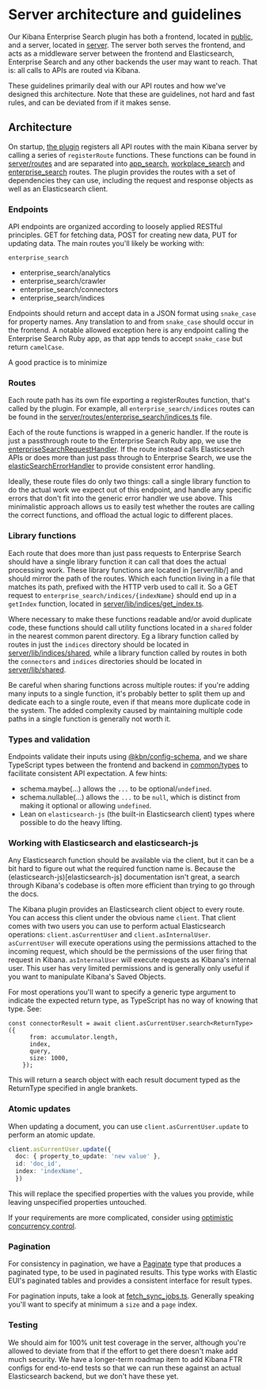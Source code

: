 # Server architecture and guidelines

Our Kibana Enterprise Search plugin has both a frontend, located in [public](public), and a server, located in [server](server). The server both serves the frontend, and acts as a middleware server between the frontend and Elasticsearch, Enterprise Search and any other backends the user may want to reach. That is: all calls to APIs are routed via Kibana.

These guidelines primarily deal with our API routes and how we've designed this architecture. Note that these are guidelines, not hard and fast rules, and can be deviated from if it makes sense.

## Architecture

On startup, [the plugin](server/plugin.ts) registers all API routes with the main Kibana server by calling a series of `registerRoute` functions. These functions can be found in [server/routes](server/routes) and are separated into [app_search](server/routes/app_search), [workplace_search](server/routes/workplace_search) and [enterprise_search](server/routes/enterprise_search) routes. The plugin provides the routes with a set of dependencies they can use, including the request and response objects as well as an Elasticsearch client.

### Endpoints
API endpoints are organized according to loosely applied RESTful principles. GET for fetching data, POST for creating new data, PUT for updating data. The main routes you'll likely be working with:

`enterprise_search`
- enterprise_search/analytics
- enterprise_search/crawler
- enterprise_search/connectors
- enterprise_search/indices

Endpoints should return and accept data in a JSON format using `snake_case` for property names. Any translation to and from `snake_case` should occur in the frontend. A notable allowed exception here is any endpoint calling the Enterprise Search Ruby app, as that app tends to accept `snake_case` but return `camelCase`.

A good practice is to minimize

### Routes

Each route path has its own file exporting a registerRoutes function, that's called by the plugin. For example, all `enterprise_search/indices` routes can be found in the [server/routes/enterprise_search/indices.ts](server/routes/enterprise_search/indices.ts) file.

Each of the route functions is wrapped in a generic handler. If the route is just a passthrough route to the Enterprise Search Ruby app, we use the [enterpriseSearchRequestHandler](server/lib/enterprise_search_request_handler.ts). If the route instead calls Elasticsearch APIs or does more than just pass through to Enterprise Search, we use the [elasticSearchErrorHandler](x-pack/plugins/enterprise_search/server/utils/elasticsearch_error_handler.ts) to provide consistent error handling.

Ideally, these route files do only two things: call a single library function to do the actual work we expect out of this endpoint, and handle any specific errors that don't fit into the generic error handler we use above. This minimalistic approach allows us to easily test whether the routes are calling the correct functions, and offload the actual logic to different places.

### Library functions
Each route that does more than just pass requests to Enterprise Search should have a single library function it can call that does the actual processing work. These library functions are located in [server/lib/] and should mirror the path of the routes. Which each function living in a file that matches its path, prefixed with the HTTP verb used to call it. So a GET request to `enterprise_search/indices/{indexName}` should end up in a `getIndex` function, located in [server/lib/indices/get_index.ts](server/lib/indices/get_index.ts).

Where necessary to make these functions readable and/or avoid duplicate code, these functions should call utility functions located in a `shared` folder in the nearest common parent directory. Eg a library function called by routes in just the `indices` directory should be located in [server/lib/indices/shared](server/lib/indices/shared), while a library function called by routes in both the `connectors` and `indices` directories should be located in [server/lib/shared](server/lib/shared).

Be careful when sharing functions across multiple routes: if you're adding many inputs to a single function, it's probably better to split them up and dedicate each to a single route, even if that means more duplicate code in the system. The added complexity caused by maintaining multiple code paths in a single function is generally not worth it.

### Types and validation

Endpoints validate their inputs using [@kbn/config-schema](/packages/kbn-config-schema/), and we share TypeScript types between the frontend and backend in [common/types](common/types) to facilitate consistent API expectation. A few hints:

- schema.maybe(...) allows the `...` to be optional/`undefined`.
- schema.nullable(...) allows the `...` to be `null`, which is distinct from making it optional or allowing `undefined`.
- Lean on `elasticsearch-js` (the built-in Elasticsearch client) types where possible to do the heavy lifting.

### Working with Elasticsearch and elasticsearch-js

Any Elasticsearch function should be available via the client, but it can be a bit hard to figure out what the required function name is. Because the (elasticsearch-js)[elasticsearch-js] documentation isn't great, a search through Kibana's codebase is often more efficient than trying to go through the docs.

The Kibana plugin provides an Elasticsearch client object to every route. You can access this client under the obvious name `client`. That client comes with two users you can use to perform actual Elasticsearch operations: `client.asCurrentUser` and `client.asInternalUser`. `asCurrentUser` will execute operations using the permissions attached to the incoming request, which should be the permissions of the user firing that request in Kibana. `asInternalUser` will execute requests as Kibana's internal user. This user has very limited permissions and is generally only useful if you want to manipulate Kibana's Saved Objects.

For most operations you'll want to specify a generic type argument to indicate the expected return type, as TypeScript has no way of knowing that type. See:

```
const connectorResult = await client.asCurrentUser.search<ReturnType>({
      from: accumulator.length,
      index,
      query,
      size: 1000,
    });
```

This will return a search object with each result document typed as the ReturnType specified in angle brankets.

### Atomic updates

When updating a document, you can use `client.asCurrentUser.update` to perform an atomic update.
```typescript
client.asCurrentUser.update({
  doc: { property_to_update: 'new value' },
  id: 'doc_id',
  index: 'indexName',
  })
```
 This will replace the specified properties with the values you provide, while leaving unspecified properties untouched.

 If your requirements are more complicated, consider using [optimistic concurrency control](https://www.elastic.co/guide/en/elasticsearch/reference/current/optimistic-concurrency-control.html).


### Pagination

For consistency in pagination, we have a [Paginate<T>](common/types/pagination.ts) type that produces a paginated type, to be used in paginated results. This type works with Elastic EUI's paginated tables and provides a consistent interface for result types.

For pagination inputs, take a look at [fetch_sync_jobs.ts](server/lib/connectors/fetch_sync_jobs.ts). Generally speaking you'll want to specify at minimum a `size` and a `page` index.
 ### Testing

 We should aim for 100% unit test coverage in the server, although you're allowed to deviate from that if the effort to get there doesn't make add much security. We have a longer-term roadmap item to add Kibana FTR configs for end-to-end tests so that we can run these against an actual Elasticsearch backend, but we don't have these yet.

